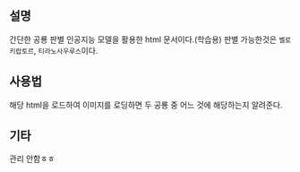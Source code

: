 ## 설명
간단한 공룡 판별 인공지능 모델을 활용한 html 문서이다.(학습용)
판별 가능한것은 ```벨로키랍토르```, ```티라노사우루스```이다.

## 사용법
해당 html을 로드하여 이미지를 로딩하면 두 공룡 중 어느 것에 해당하는지 알려준다.

## 기타 
관리 안함ㅎㅎ
